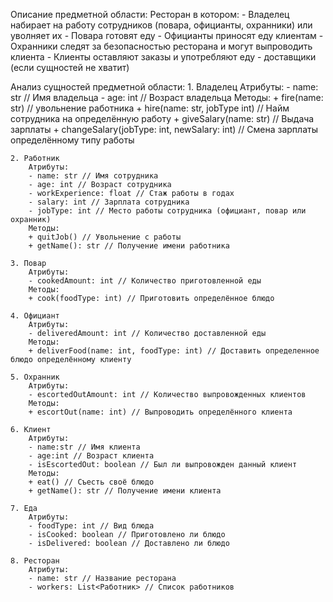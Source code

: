 Описание предметной области:
    Ресторан в котором:
    - Владелец набирает на работу сотрудников (повара, официанты, охранники) или уволняет их
    - Повара готовят еду
    - Официанты приносят еду клиентам
    - Охранники следят за безопасностью ресторана и могут выпроводить клиента
    - Клиенты оставляют заказы и употребляют еду
    - доставщики (если сущностей не хватит)


Анализ сущностей предметной области:
    1. Владелец
        Атрибуты:
        - name: str // Имя владельца
        - age: int // Возраст владельца
        Методы:
        + fire(name: str) // увольнение работника
        + hire(name: str, jobType int) // Найм сотрудника на определённую работу
        + giveSalary(name: str) // Выдача зарплаты
        + changeSalary(jobType: int, newSalary: int) // Смена зарплаты определённому типу работы

    2. Работник
        Атрибуты:
        - name: str // Имя сотрудника
        - age: int // Возраст сотрудника
        - workExperience: float // Стаж работы в годах
        - salary: int // Зарплата сотрудника
        - jobType: int // Место работы сотрудника (официант, повар или охранник)
        Методы:
        + quitJob() // Увольнение с работы
        + getName(): str // Получение имени работника

    3. Повар
        Атрибуты:
        - cookedAmount: int // Количество приготовленной еды
        Методы:
        + cook(foodType: int) // Приготовить определённое блюдо

    4. Официант
        Атрибуты:
        - deliveredAmount: int // Количество доставленной еды
        Методы:
        + deliverFood(name: int, foodType: int) // Доставить определенное блюдо определённому клиенту

    5. Охранник
        Атрибуты:
        - escortedOutAmount: int // Количество выпровожденных клиентов
        Методы:
        + escortOut(name: int) // Выпроводить определённого клиента

    6. Клиент
        Атрибуты:
        - name:str // Имя клиента
        - age:int // Возраст клиента
        - isEscortedOut: boolean // Был ли выпровожден данный клиент
        Методы:
        + eat() // Съесть своё блюдо
        + getName(): str // Получение имени клиента

    7. Еда
        Атрибуты:
        - foodType: int // Вид блюда
        - isCooked: boolean // Приготовлено ли блюдо
        - isDelivered: boolean // Доставлено ли блюдо

    8. Ресторан
        Атрибуты:
        - name: str // Название ресторана
        - workers: List<Работник> // Список работников